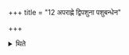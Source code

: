 +++
title = "12 अपराह्णे द्विपशुना पशुबन्धेन"

+++

<details><summary>थिते</summary>

12. He should perform an animal-sacrifice with two animals in the afternoon. 
</details>
